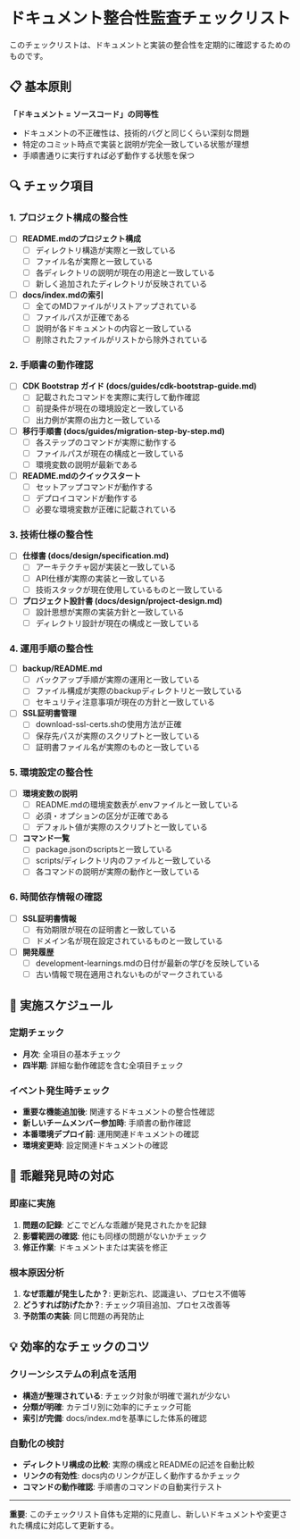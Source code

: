 # ドキュメント整合性監査チェックリスト

このチェックリストは、ドキュメントと実装の整合性を定期的に確認するためのものです。

## 📋 基本原則

**「ドキュメント = ソースコード」の同等性**
- ドキュメントの不正確性は、技術的バグと同じくらい深刻な問題
- 特定のコミット時点で実装と説明が完全一致している状態が理想
- 手順書通りに実行すれば必ず動作する状態を保つ

## 🔍 チェック項目

### 1. プロジェクト構成の整合性

- [ ] **README.mdのプロジェクト構成**
  - [ ] ディレクトリ構造が実際と一致している
  - [ ] ファイル名が実際と一致している
  - [ ] 各ディレクトリの説明が現在の用途と一致している
  - [ ] 新しく追加されたディレクトリが反映されている

- [ ] **docs/index.mdの索引**
  - [ ] 全てのMDファイルがリストアップされている
  - [ ] ファイルパスが正確である
  - [ ] 説明が各ドキュメントの内容と一致している
  - [ ] 削除されたファイルがリストから除外されている

### 2. 手順書の動作確認

- [ ] **CDK Bootstrap ガイド (docs/guides/cdk-bootstrap-guide.md)**
  - [ ] 記載されたコマンドを実際に実行して動作確認
  - [ ] 前提条件が現在の環境設定と一致している
  - [ ] 出力例が実際の出力と一致している

- [ ] **移行手順書 (docs/guides/migration-step-by-step.md)**
  - [ ] 各ステップのコマンドが実際に動作する
  - [ ] ファイルパスが現在の構成と一致している
  - [ ] 環境変数の説明が最新である

- [ ] **README.mdのクイックスタート**
  - [ ] セットアップコマンドが動作する
  - [ ] デプロイコマンドが動作する
  - [ ] 必要な環境変数が正確に記載されている

### 3. 技術仕様の整合性

- [ ] **仕様書 (docs/design/specification.md)**
  - [ ] アーキテクチャ図が実装と一致している
  - [ ] API仕様が実際の実装と一致している
  - [ ] 技術スタックが現在使用しているものと一致している

- [ ] **プロジェクト設計書 (docs/design/project-design.md)**
  - [ ] 設計思想が実際の実装方針と一致している
  - [ ] ディレクトリ設計が現在の構成と一致している

### 4. 運用手順の整合性

- [ ] **backup/README.md**
  - [ ] バックアップ手順が実際の運用と一致している
  - [ ] ファイル構成が実際のbackupディレクトリと一致している
  - [ ] セキュリティ注意事項が現在の方針と一致している

- [ ] **SSL証明書管理**
  - [ ] download-ssl-certs.shの使用方法が正確
  - [ ] 保存先パスが実際のスクリプトと一致している
  - [ ] 証明書ファイル名が実際のものと一致している

### 5. 環境設定の整合性

- [ ] **環境変数の説明**
  - [ ] README.mdの環境変数表が.envファイルと一致している
  - [ ] 必須・オプションの区分が正確である
  - [ ] デフォルト値が実際のスクリプトと一致している

- [ ] **コマンド一覧**
  - [ ] package.jsonのscriptsと一致している
  - [ ] scripts/ディレクトリ内のファイルと一致している
  - [ ] 各コマンドの説明が実際の動作と一致している

### 6. 時間依存情報の確認

- [ ] **SSL証明書情報**
  - [ ] 有効期限が現在の証明書と一致している
  - [ ] ドメイン名が現在設定されているものと一致している

- [ ] **開発履歴**
  - [ ] development-learnings.mdの日付が最新の学びを反映している
  - [ ] 古い情報で現在適用されないものがマークされている

## 📅 実施スケジュール

### 定期チェック
- **月次**: 全項目の基本チェック
- **四半期**: 詳細な動作確認を含む全項目チェック

### イベント発生時チェック
- **重要な機能追加後**: 関連するドキュメントの整合性確認
- **新しいチームメンバー参加時**: 手順書の動作確認
- **本番環境デプロイ前**: 運用関連ドキュメントの確認
- **環境変更時**: 設定関連ドキュメントの確認

## 🚨 乖離発見時の対応

### 即座に実施
1. **問題の記録**: どこでどんな乖離が発見されたかを記録
2. **影響範囲の確認**: 他にも同様の問題がないかチェック
3. **修正作業**: ドキュメントまたは実装を修正

### 根本原因分析
1. **なぜ乖離が発生したか？**: 更新忘れ、認識違い、プロセス不備等
2. **どうすれば防げたか？**: チェック項目追加、プロセス改善等
3. **予防策の実装**: 同じ問題の再発防止

## 💡 効率的なチェックのコツ

### クリーンシステムの利点を活用
- **構造が整理されている**: チェック対象が明確で漏れが少ない
- **分類が明確**: カテゴリ別に効率的にチェック可能
- **索引が完備**: docs/index.mdを基準にした体系的確認

### 自動化の検討
- **ディレクトリ構成の比較**: 実際の構成とREADMEの記述を自動比較
- **リンクの有効性**: docs内のリンクが正しく動作するかチェック
- **コマンドの動作確認**: 手順書のコマンドの自動実行テスト

---

**重要**: このチェックリスト自体も定期的に見直し、新しいドキュメントや変更された構成に対応して更新する。